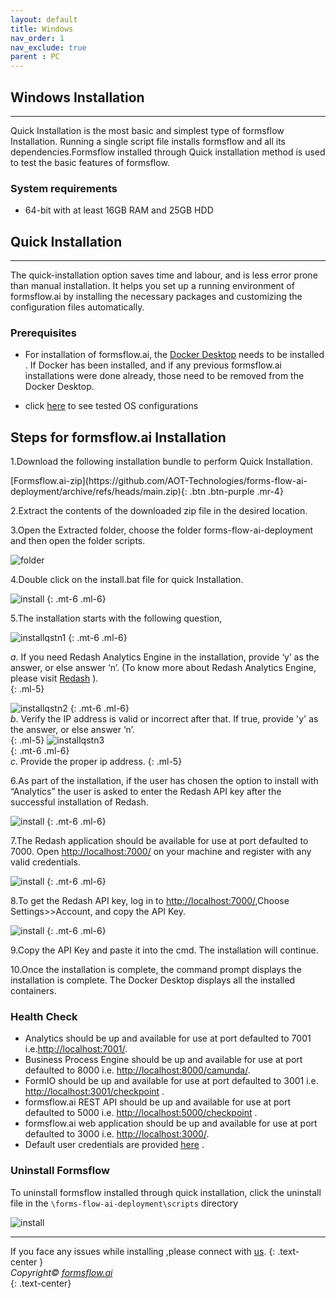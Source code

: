 ```yaml
---
layout: default
title: Windows 
nav_order: 1
nav_exclude: true
parent : PC
---
```


## Windows Installation


---


Quick Installation is the most basic and simplest type of formsflow Installation. Running a single script file installs formsflow and all its dependencies.Formsflow installed through Quick installation method is used to test the basic features of formsflow.  


### System requirements
 
- 64-bit with at least 16GB RAM and 25GB HDD  

## Quick Installation 

---

The quick-installation option saves time and labour, and is less error prone than manual installation. It helps you set up a running environment of formsflow.ai by installing the necessary packages and customizing the configuration files automatically. 


### Prerequisites

- For installation of formsflow.ai, the [Docker Desktop](https://www.docker.com/) needs to be installed . If Docker has been installed, and if any previous formsflow.ai installations were done already, those need to be removed from the Docker Desktop.  

- click <a target="_blank" href="/forms-flow-installation-doc/Pages/supporting_version.html">here</a> to see tested OS configurations



## Steps for formsflow.ai Installation  

1.Download the following installation bundle to perform Quick Installation.
  
<span class="fs-5">
[Formsflow.ai-zip](https://github.com/AOT-Technologies/forms-flow-ai-deployment/archive/refs/heads/main.zip){: .btn .btn-purple .mr-4}
</span>   

2.Extract the contents of the downloaded zip file in the desired location.   

3.Open the Extracted folder, choose the folder forms-flow-ai-deployment and then open the folder scripts.

  ![folder](../../../assets/QuickDocker/quickfolder.png)
  
4.Double click on the install.bat file for quick Installation. 

 ![install](../../../assets/QuickDocker/install_batchfile.png)
  {: .mt-6 .ml-6}

5.The installation starts with the following question,

 ![installqstn1](../../../assets/QuickDocker/runscript1.png)
  {: .mt-6 .ml-6}  

  *a*.  If you need Redash Analytics Engine in the installation, provide ‘y’ as the answer, or else answer ‘n’. (To know more about Redash Analytics Engine, please visit [Redash](https://redash.io/help/) ).  
 {: .ml-5}

 ![installqstn2](../../../assets/QuickDocker/runscript2.png)
 {: .mt-6 .ml-6}  
  *b*. Verify the IP address is valid or incorrect after that. If true, provide  'y' as the answer, or else answer ‘n’.    
  {: .ml-5}
 ![installqstn3](../../../assets/QuickDocker/runscript3.png)  
  {: .mt-6 .ml-6}    
 *c*. Provide the proper ip address.
 {: .ml-5}

6.As part of the installation, if the user has chosen the option to install with “Analytics” the user is asked to enter the Redash API key after the successful installation of Redash.  

 ![install](../../../assets/QuickDocker/apikey.png)
  {: .mt-6 .ml-6} 

7.The Redash application should be available for use at port defaulted to 7000. Open [http://localhost:7000/](http://localhost:7000/) on your machine and register with any valid credentials.

 ![install](../../../assets/QuickDocker/redash.png)
  {: .mt-6 .ml-6} 

8.To get the Redash API key, log in to [http://localhost:7000/](http://localhost:7000/),Choose Settings>>Account, and copy the API Key.

 ![install](../../../assets/QuickDocker/redashapikey.png)
  {: .mt-6 .ml-6} 

9.Copy the API Key and paste it into the cmd. The installation will continue.  

10.Once the installation is complete, the command prompt displays the installation is complete. The Docker Desktop displays all the installed containers. 

### Health Check 
 - Analytics should be up and available for use at port defaulted to 7001 i.e.<a target="_blank" href="http://localhost:7001/">http://localhost:7001/</a>.
 - Business Process Engine should be up and available for use at port defaulted to 8000 i.e. <a target="_blank" href="http://localhost:8000/camunda/">http://localhost:8000/camunda/</a>.
 - FormIO should be up and available for use at port defaulted to 3001 i.e. <a target="_blank" href="http://localhost:3001/checkpoint">http://localhost:3001/checkpoint</a> .
 - formsflow.ai REST API should be up and available for use at port defaulted to 5000 i.e. <a target="_blank" href="http://localhost:5000/checkpoint">http://localhost:5000/checkpoint</a> .
 - formsflow.ai web application should be up and available for use at port defaulted to 3000 i.e. <a target="_blank" href="http://localhost:3000/">http://localhost:3000/</a>.
 - Default user credentials are provided <a target="_blank" href="/forms-flow-installation-doc/Pages/user_credentials.html">here</a> .


### Uninstall Formsflow  
To uninstall formsflow installed through quick installation, click  the uninstall file in the `\forms-flow-ai-deployment\scripts` directory  

 ![install](../../../assets/QuickDocker/uninstall_script.png)

---

If you face any issues while installing ,please connect with [us](https://github.com/AOT-Technologies/forms-flow-ai/issues).
{: .text-center }
<br>
*Copyright© [formsflow.ai](https://formsflow.ai/)*   
{: .text-center}